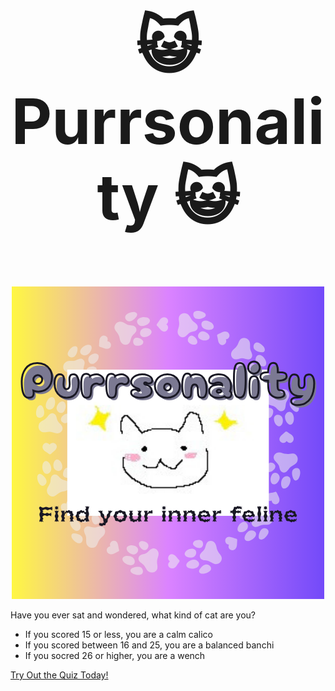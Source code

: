 <h2 align="center" style="font-size: 100px;">😺 Purrsonality 😺</h2>
<p align="center">
  <img src="https://github.com/stinkies/GREEN.chi/blob/main/Purrsonality.png" alt="raspberry">
</p>

Have you ever sat and wondered, what kind of cat are you? 

* If you scored 15 or less, you are a calm calico
* If you scored between 16 and 25, you are a balanced banchi
* If you socred 26 or higher, you are a wench


[Try Out the Quiz Today!](https://stinkies.github.io/GREEN.chi/)
